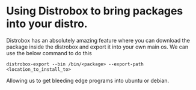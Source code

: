 # Using Distrobox to bring packages into your distro.

Distrobox has an absolutely amazing feature where you can download the
package inside the distrobox and export it into your own main os. We can
use the below command to do this

```
distrobox-export --bin /bin/<package> --export-path
<location_to_install_to> 
```

Allowing us to get bleeding edge programs into ubuntu or debian.

